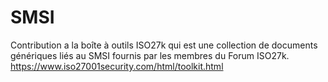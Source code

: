 # SMSI
Contribution a la boîte à outils ISO27k qui est une collection de documents génériques liés au SMSI fournis par les membres du Forum ISO27k.
https://www.iso27001security.com/html/toolkit.html
